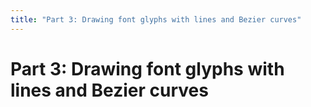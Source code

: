 ```yaml
---
title: "Part 3: Drawing font glyphs with lines and Bezier curves"
---
```


# Part 3: Drawing font glyphs with lines and Bezier curves

